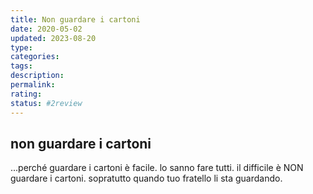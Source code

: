 ```yaml
---
title: Non guardare i cartoni
date: 2020-05-02
updated: 2023-08-20
type: 
categories: 
tags: 
description: 
permalink: 
rating: 
status: #2review
---
```

## non guardare i cartoni

...perché guardare i cartoni è facile.
lo sanno fare tutti.
il difficile è NON guardare i cartoni.
sopratutto quando tuo fratello li sta guardando.
